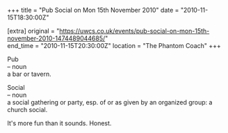 +++
title = "Pub Social on Mon 15th November 2010"
date = "2010-11-15T18:30:00Z"

[extra]
original = "https://uwcs.co.uk/events/pub-social-on-mon-15th-november-2010-1474489044685/"    
end_time = "2010-11-15T20:30:00Z"
location = "The Phantom Coach"
+++

Pub   
– noun  
a bar or tavern.

Social  
– noun  
a social gathering or party, esp. of or as given by an organized group: a church social.

It's more fun than it sounds. Honest.

